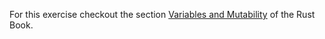 For this exercise checkout the section [Variables and Mutability](https://doc.rust-lang.org/book/2018-edition/ch03-01-variables-and-mutability.html) of the Rust Book.